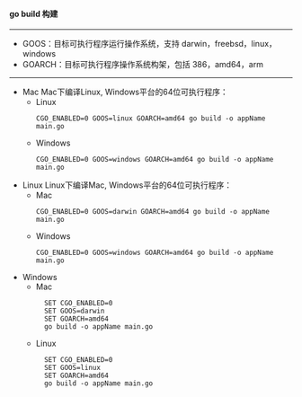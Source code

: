 #### go build 构建
---
- GOOS：目标可执行程序运行操作系统，支持 darwin，freebsd，linux，windows
- GOARCH：目标可执行程序操作系统构架，包括 386，amd64，arm
---
- Mac Mac下编译Linux, Windows平台的64位可执行程序：
    - Linux
      ``` 
      CGO_ENABLED=0 GOOS=linux GOARCH=amd64 go build -o appName main.go
      ```
    - Windows
      ```
      CGO_ENABLED=0 GOOS=windows GOARCH=amd64 go build -o appName main.go
      ```
- Linux Linux下编译Mac, Windows平台的64位可执行程序：
    - Mac
      ```
      CGO_ENABLED=0 GOOS=darwin GOARCH=amd64 go build -o appName main.go
      ```
    - Windows
      ```
      CGO_ENABLED=0 GOOS=windows GOARCH=amd64 go build -o appName main.go
      ```
- Windows
    - Mac
      ```
        SET CGO_ENABLED=0
        SET GOOS=darwin
        SET GOARCH=amd64
        go build -o appName main.go
      ```
    - Linux
      ```
        SET CGO_ENABLED=0
        SET GOOS=linux
        SET GOARCH=amd64
        go build -o appName main.go
      ```
